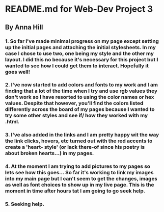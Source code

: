 # README.md for Web-Dev Project 3

## By Anna Hill

### 1. So far I've made minimal progress on my page except setting up the initial pages and attaching the initial stylesheets. In my case I chose to use two, one being my style and the other my layout. I did this no because it's necessary for this project but I wanted to see how I could get them to interact. Hopefully it goes well!

### 2. I've now started to add colors and fonts to my work and I am finding that a lot of the time when I try and use rgb values they don't work so I have resorted to using the color names or hex values. Despite that however, you'll find the colors listed differently across the board of my pages because I wanted to try some other styles and see if/ how they worked with my .html.

### 3. I've also added in the links and I am pretty happy wit the way the link clicks, hovers, etc turned out with the red accents to create a 'heart- style' (or lack there-of since his poetry is about broken hearts...) in my pages.

### 4. At the moment I am trying to add pictures to my pages so lets see how this goes... So far it's working to link my images into my main page but I can't seem to get the changes, images as well as font choices to show up in my live page. This is the moment in time after hours tat I am going to go seek help.

### 5. Seeking help. 
